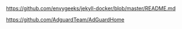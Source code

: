 https://github.com/envygeeks/jekyll-docker/blob/master/README.md

https://github.com/AdguardTeam/AdGuardHome